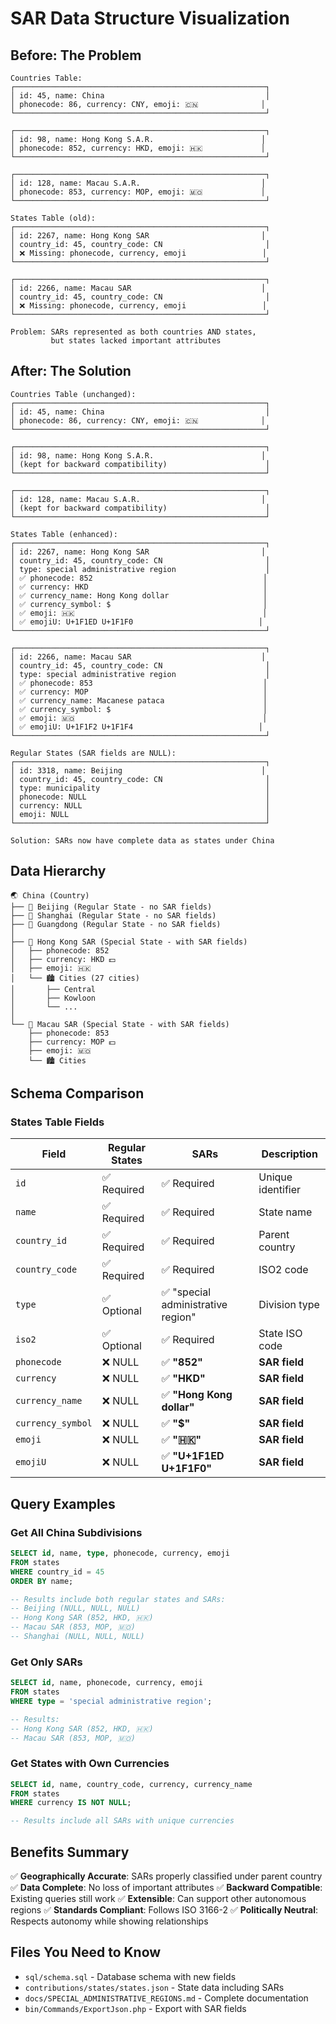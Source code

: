 # SAR Data Structure Visualization

## Before: The Problem

```
Countries Table:
┌────────────────────────────────────────────────────────┐
│ id: 45, name: China                                    │
│ phonecode: 86, currency: CNY, emoji: 🇨🇳              │
└────────────────────────────────────────────────────────┘

┌────────────────────────────────────────────────────────┐
│ id: 98, name: Hong Kong S.A.R.                        │
│ phonecode: 852, currency: HKD, emoji: 🇭🇰             │
└────────────────────────────────────────────────────────┘

┌────────────────────────────────────────────────────────┐
│ id: 128, name: Macau S.A.R.                           │
│ phonecode: 853, currency: MOP, emoji: 🇲🇴             │
└────────────────────────────────────────────────────────┘

States Table (old):
┌────────────────────────────────────────────────────────┐
│ id: 2267, name: Hong Kong SAR                         │
│ country_id: 45, country_code: CN                       │
│ ❌ Missing: phonecode, currency, emoji                 │
└────────────────────────────────────────────────────────┘

┌────────────────────────────────────────────────────────┐
│ id: 2266, name: Macau SAR                             │
│ country_id: 45, country_code: CN                       │
│ ❌ Missing: phonecode, currency, emoji                 │
└────────────────────────────────────────────────────────┘

Problem: SARs represented as both countries AND states,
         but states lacked important attributes
```

## After: The Solution

```
Countries Table (unchanged):
┌────────────────────────────────────────────────────────┐
│ id: 45, name: China                                    │
│ phonecode: 86, currency: CNY, emoji: 🇨🇳              │
└────────────────────────────────────────────────────────┘

┌────────────────────────────────────────────────────────┐
│ id: 98, name: Hong Kong S.A.R.                        │
│ (kept for backward compatibility)                      │
└────────────────────────────────────────────────────────┘

┌────────────────────────────────────────────────────────┐
│ id: 128, name: Macau S.A.R.                           │
│ (kept for backward compatibility)                      │
└────────────────────────────────────────────────────────┘

States Table (enhanced):
┌────────────────────────────────────────────────────────┐
│ id: 2267, name: Hong Kong SAR                         │
│ country_id: 45, country_code: CN                       │
│ type: special administrative region                    │
│ ✅ phonecode: 852                                      │
│ ✅ currency: HKD                                       │
│ ✅ currency_name: Hong Kong dollar                     │
│ ✅ currency_symbol: $                                  │
│ ✅ emoji: 🇭🇰                                          │
│ ✅ emojiU: U+1F1ED U+1F1F0                            │
└────────────────────────────────────────────────────────┘

┌────────────────────────────────────────────────────────┐
│ id: 2266, name: Macau SAR                             │
│ country_id: 45, country_code: CN                       │
│ type: special administrative region                    │
│ ✅ phonecode: 853                                      │
│ ✅ currency: MOP                                       │
│ ✅ currency_name: Macanese pataca                      │
│ ✅ currency_symbol: $                                  │
│ ✅ emoji: 🇲🇴                                          │
│ ✅ emojiU: U+1F1F2 U+1F1F4                            │
└────────────────────────────────────────────────────────┘

Regular States (SAR fields are NULL):
┌────────────────────────────────────────────────────────┐
│ id: 3318, name: Beijing                               │
│ country_id: 45, country_code: CN                       │
│ type: municipality                                     │
│ phonecode: NULL                                        │
│ currency: NULL                                         │
│ emoji: NULL                                            │
└────────────────────────────────────────────────────────┘

Solution: SARs now have complete data as states under China
```

## Data Hierarchy

```
🌏 China (Country)
├── 📍 Beijing (Regular State - no SAR fields)
├── 📍 Shanghai (Regular State - no SAR fields)
├── 📍 Guangdong (Regular State - no SAR fields)
│
├── 🏴 Hong Kong SAR (Special State - with SAR fields)
│   ├── phonecode: 852
│   ├── currency: HKD 💵
│   ├── emoji: 🇭🇰
│   └── 🏙️ Cities (27 cities)
│       ├── Central
│       ├── Kowloon
│       └── ...
│
└── 🏴 Macau SAR (Special State - with SAR fields)
    ├── phonecode: 853
    ├── currency: MOP 💵
    ├── emoji: 🇲🇴
    └── 🏙️ Cities
```

## Schema Comparison

### States Table Fields

| Field | Regular States | SARs | Description |
|-------|---------------|------|-------------|
| `id` | ✅ Required | ✅ Required | Unique identifier |
| `name` | ✅ Required | ✅ Required | State name |
| `country_id` | ✅ Required | ✅ Required | Parent country |
| `country_code` | ✅ Required | ✅ Required | ISO2 code |
| `type` | ✅ Optional | ✅ "special administrative region" | Division type |
| `iso2` | ✅ Optional | ✅ Required | State ISO code |
| `phonecode` | ❌ NULL | ✅ **"852"** | **SAR field** |
| `currency` | ❌ NULL | ✅ **"HKD"** | **SAR field** |
| `currency_name` | ❌ NULL | ✅ **"Hong Kong dollar"** | **SAR field** |
| `currency_symbol` | ❌ NULL | ✅ **"$"** | **SAR field** |
| `emoji` | ❌ NULL | ✅ **"🇭🇰"** | **SAR field** |
| `emojiU` | ❌ NULL | ✅ **"U+1F1ED U+1F1F0"** | **SAR field** |

## Query Examples

### Get All China Subdivisions

```sql
SELECT id, name, type, phonecode, currency, emoji
FROM states 
WHERE country_id = 45
ORDER BY name;

-- Results include both regular states and SARs:
-- Beijing (NULL, NULL, NULL)
-- Hong Kong SAR (852, HKD, 🇭🇰)
-- Macau SAR (853, MOP, 🇲🇴)
-- Shanghai (NULL, NULL, NULL)
```

### Get Only SARs

```sql
SELECT id, name, phonecode, currency, emoji
FROM states 
WHERE type = 'special administrative region';

-- Results:
-- Hong Kong SAR (852, HKD, 🇭🇰)
-- Macau SAR (853, MOP, 🇲🇴)
```

### Get States with Own Currencies

```sql
SELECT id, name, country_code, currency, currency_name
FROM states 
WHERE currency IS NOT NULL;

-- Results include all SARs with unique currencies
```

## Benefits Summary

✅ **Geographically Accurate**: SARs properly classified under parent country
✅ **Data Complete**: No loss of important attributes
✅ **Backward Compatible**: Existing queries still work
✅ **Extensible**: Can support other autonomous regions
✅ **Standards Compliant**: Follows ISO 3166-2
✅ **Politically Neutral**: Respects autonomy while showing relationships

## Files You Need to Know

- `sql/schema.sql` - Database schema with new fields
- `contributions/states/states.json` - State data including SARs
- `docs/SPECIAL_ADMINISTRATIVE_REGIONS.md` - Complete documentation
- `bin/Commands/ExportJson.php` - Export with SAR fields
